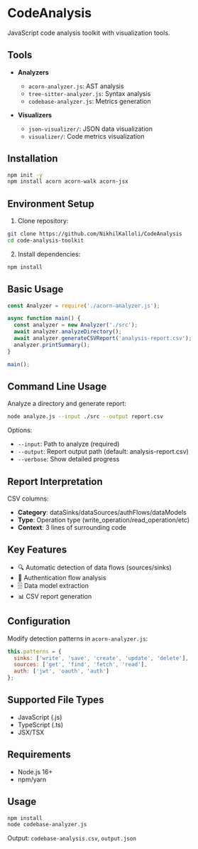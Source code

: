 # CodeAnalysis

JavaScript code analysis toolkit with visualization tools.

## Tools
- **Analyzers**
  - `acorn-analyzer.js`: AST analysis
  - `tree-sitter-analyzer.js`: Syntax analysis
  - `codebase-analyzer.js`: Metrics generation

- **Visualizers**
  - `json-visualizer/`: JSON data visualization
  - `visualizer/`: Code metrics visualization

## Installation

```bash
npm init -y
npm install acorn acorn-walk acorn-jsx
```

## Environment Setup

1. Clone repository:
```bash
git clone https://github.com/NikhilKalloli/CodeAnalysis
cd code-analysis-toolkit
```

2. Install dependencies:
```bash
npm install
```

## Basic Usage

```javascript
const Analyzer = require('./acorn-analyzer.js');

async function main() {
  const analyzer = new Analyzer('./src');
  await analyzer.analyzeDirectory();
  await analyzer.generateCSVReport('analysis-report.csv');
  analyzer.printSummary();
}

main();
```

## Command Line Usage

Analyze a directory and generate report:
```bash
node analyze.js --input ./src --output report.csv
```

Options:
- `--input`: Path to analyze (required)
- `--output`: Report output path (default: analysis-report.csv)
- `--verbose`: Show detailed progress

## Report Interpretation

CSV columns:
- **Category**: dataSinks/dataSources/authFlows/dataModels
- **Type**: Operation type (write_operation/read_operation/etc)
- **Context**: 3 lines of surrounding code

## Key Features
- 🔍 Automatic detection of data flows (sources/sinks)
- 🔐 Authentication flow analysis
- 🗄️ Data model extraction
- 📊 CSV report generation

## Configuration
Modify detection patterns in `acorn-analyzer.js`:
```javascript
this.patterns = {
  sinks: ['write', 'save', 'create', 'update', 'delete'],
  sources: ['get', 'find', 'fetch', 'read'],
  auth: ['jwt', 'oauth', 'auth']
};
```

## Supported File Types
- JavaScript (.js)
- TypeScript (.ts)
- JSX/TSX

## Requirements
- Node.js 16+
- npm/yarn

## Usage
```bash
npm install
node codebase-analyzer.js
```

Output: `codebase-analysis.csv`, `output.json`